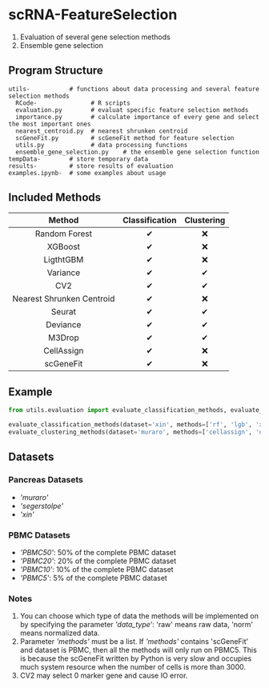 # scRNA-FeatureSelection
1. Evaluation of several gene selection methods
2. Ensemble gene selection

## Program Structure
    utils-           # functions about data processing and several feature selection methods
      RCode-               # R scripts
      evaluation.py        # evaluat specific feature selection methods 
      importance.py        # calculate importance of every gene and select the most important ones   
      nearest_centroid.py  # nearest shrunken centroid 
      scGeneFit.py         # scGeneFit method for feature selection
      utils.py             # data processing functions 
      ensemble_gene_selection.py    # the ensemble gene selection function
    tempData-        # store temporary data
    results-         # store results of evaluation
    examples.ipynb-  # some examples about usage

## Included Methods
| Method | Classification  | Clustering |
| :----: | :-------------: | :--------: |
| Random Forest | ✔ | ❌ |
| XGBoost    | ✔ | ❌ |
| LigthtGBM   | ✔ | ❌ |
| Variance    | ✔ | ✔ |
| CV2         | ✔ | ✔ |
| Nearest Shrunken Centroid | ✔ | ❌ |
| Seurat      | ✔ | ✔ |
| Deviance | ✔ | ✔ |
| M3Drop          | ✔ | ✔ |
| CellAssign | ✔ | ❌ |
| scGeneFit | ✔ | ❌ |



## Example

```python
from utils.evaluation import evaluate_classification_methods, evaluate_clustering_methods

evaluate_classification_methods(dataset='xin', methods=['rf', 'lgb', 'xgb', 'nsc', 'cv2', 'var'], data_type='raw')
evaluate_clustering_methods(dataset='muraro', methods=['cellassign', 'deviance', 'm3drop'], data_type='norm')
```
## Datasets
### Pancreas Datasets
- *'muraro'*
- *'segerstolpe'*
- *'xin'*
### PBMC Datasets
- *'PBMC50'*: 50% of the complete PBMC dataset
- *'PBMC20'*: 20% of the complete PBMC dataset
- *'PBMC10'*: 10% of the complete PBMC dataset
- *'PBMC5'*: 5% of the complete PBMC dataset

### Notes
1. You can choose which type of data the methods will be implemented on by specifying the parameter *'data_type'*: 'raw' means raw data, 'norm' means normalized data.
2. Parameter *'methods'* must be a list. If *'methods'* contains 'scGeneFit' and dataset is PBMC, then all the methods will only run on PBMC5. This is because the scGeneFit written by Python is very slow and occupies much system resource when the number of cells is more than 3000.
3. CV2 may select 0 marker gene and cause IO error.
